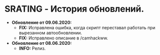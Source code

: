# SRATING - История обновлений.
* **Обновление от 09.06.2020:**
  * **FIX:** Исправлена ошибка, когда скрипт переставал работать при вырезанном автообновлении.
  * **FIX:** Исправлено описание в /camhackww. 
* **Обновление от 08.06.2020:**
  * **INFO:** Релиз.
